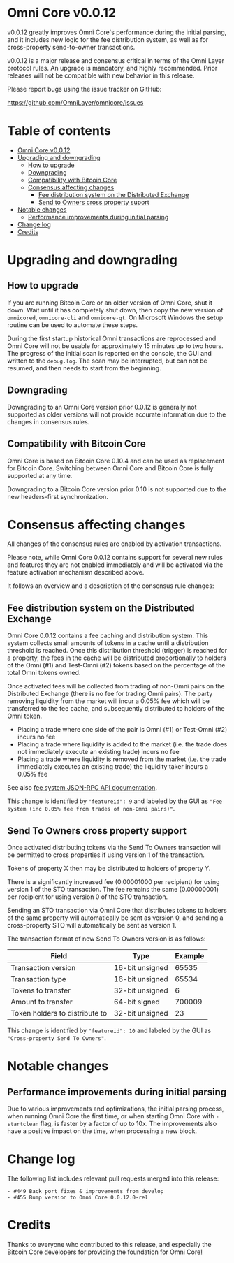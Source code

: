 Omni Core v0.0.12
=================

v0.0.12 greatly improves Omni Core's performance during the initial parsing, and it includes new logic for the fee distribution system, as well as for cross-property send-to-owner transactions.

v0.0.12 is a major release and consensus critical in terms of the Omni Layer protocol rules. An upgrade is mandatory, and highly recommended. Prior releases will not be compatible with new behavior in this release.

Please report bugs using the issue tracker on GitHub:

  https://github.com/OmniLayer/omnicore/issues

Table of contents
=================

- [Omni Core v0.0.12](#omni-core-v0012)
- [Upgrading and downgrading](#upgrading-and-downgrading)
  - [How to upgrade](#how-to-upgrade)
  - [Downgrading](#downgrading)
  - [Compatibility with Bitcoin Core](#compatibility-with-bitcoin-core)
  - [Consensus affecting changes](#consensus-affecting-changes)
    - [Fee distribution system on the Distributed Exchange](#fee-distribution-system-on-the-distributed-exchange)
    - [Send to Owners cross property suport](#send-to-owners-cross-property-support)
- [Notable changes](#notable-changes)
  - [Performance improvements during initial parsing](#performance-improvements-during-initial-parsing)
- [Change log](#change-log)
- [Credits](#credits)

Upgrading and downgrading
=========================

How to upgrade
--------------

If you are running Bitcoin Core or an older version of Omni Core, shut it down. Wait until it has completely shut down, then copy the new version of `omnicored`, `omnicore-cli` and `omnicore-qt`. On Microsoft Windows the setup routine can be used to automate these steps.

During the first startup historical Omni transactions are reprocessed and Omni Core will not be usable for approximately 15 minutes up to two hours. The progress of the initial scan is reported on the console, the GUI and written to the `debug.log`. The scan may be interrupted, but can not be resumed, and then needs to start from the beginning.

Downgrading
-----------

Downgrading to an Omni Core version prior 0.0.12 is generally not supported as older versions will not provide accurate information due to the changes in consensus rules.

Compatibility with Bitcoin Core
-------------------------------

Omni Core is based on Bitcoin Core 0.10.4 and can be used as replacement for Bitcoin Core. Switching between Omni Core and Bitcoin Core is fully supported at any time.

Downgrading to a Bitcoin Core version prior 0.10 is not supported due to the new headers-first synchronization.

Consensus affecting changes
===========================

All changes of the consensus rules are enabled by activation transactions.

Please note, while Omni Core 0.0.12 contains support for several new rules and features they are not enabled immediately and will be activated via the feature activation mechanism described above.

It follows an overview and a description of the consensus rule changes:

Fee distribution system on the Distributed Exchange
---------------------------------------------------

Omni Core 0.0.12 contains a fee caching and distribution system.  This system collects small amounts of tokens in a cache until a distribution threshold is reached.  Once this distribution threshold (trigger) is reached for a property, the fees in the cache will be distributed proportionally to holders of the Omni (#1) and Test-Omni (#2) tokens based on the percentage of the total Omni tokens owned.

Once activated fees will be collected from trading of non-Omni pairs on the Distributed Exchange (there is no fee for trading Omni pairs).  The party removing liquidity from the market will incur a 0.05% fee which will be transferred to the fee cache, and subsequently distributed to holders of the Omni token.

- Placing a trade where one side of the pair is Omni (#1) or Test-Omni (#2) incurs no fee
- Placing a trade where liquidity is added to the market (i.e. the trade does not immediately execute an existing trade) incurs no fee
- Placing a trade where liquidity is removed from the market (i.e. the trade immediately executes an existing trade) the liquidity taker incurs a 0.05% fee

See also [fee system JSON-RPC API documentation](https://github.com/OmniLayer/omnicore/blob/master/src/omnicore/doc/rpc-api.md#fee-system).

This change is identified by `"featureid": 9` and labeled by the GUI as `"Fee system (inc 0.05% fee from trades of non-Omni pairs)"`.

Send To Owners cross property support
-------------------------------------

Once activated distributing tokens via the Send To Owners transaction will be permitted to cross properties if using version 1 of the transaction.

Tokens of property X then may be distributed to holders of property Y.

There is a significantly increased fee (0.00001000 per recipient) for using version 1 of the STO transaction.  The fee remains the same (0.00000001) per recipient for using version 0 of the STO transaction.

Sending an STO transaction via Omni Core that distributes tokens to holders of the same property will automatically be sent as version 0, and sending a cross-property STO will automatically be sent as version 1.

The transaction format of new Send To Owners version is as follows:

| **Field**                      | **Type**        | **Example** |
| ------------------------------ | --------------- | ----------- |
| Transaction version            | 16-bit unsigned | 65535       |
| Transaction type               | 16-bit unsigned | 65534       |
| Tokens to transfer             | 32-bit unsigned | 6           |
| Amount to transfer             | 64-bit signed   | 700009      |
| Token holders to distribute to | 32-bit unsigned | 23          |

This change is identified by `"featureid": 10` and labeled by the GUI as `"Cross-property Send To Owners"`.

Notable changes
===============

Performance improvements during initial parsing
-----------------------------------------------

Due to various improvements and optimizations, the initial parsing process, when running Omni Core the first time, or when starting Omni Core with `-startclean` flag, is faster by a factor of up to 10x. The improvements also have a positive impact on the time, when processing a new block.

Change log
==========

The following list includes relevant pull requests merged into this release:
```
- #449 Back port fixes & improvements from develop
- #455 Bump version to Omni Core 0.0.12.0-rel
```

Credits
=======

Thanks to everyone who contributed to this release, and especially the Bitcoin Core developers for providing the foundation for Omni Core!
